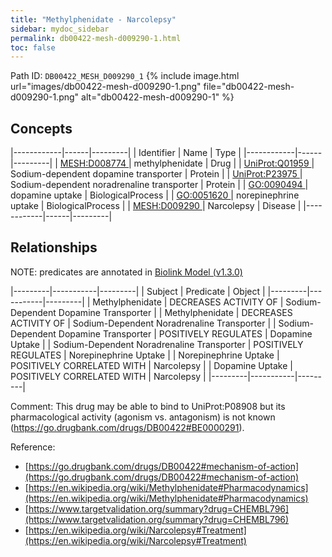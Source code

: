 ```yaml
---
title: "Methylphenidate - Narcolepsy"
sidebar: mydoc_sidebar
permalink: db00422-mesh-d009290-1.html
toc: false 
---
```



Path ID: `DB00422_MESH_D009290_1`
{% include image.html url="images/db00422-mesh-d009290-1.png" file="db00422-mesh-d009290-1.png" alt="db00422-mesh-d009290-1" %}

## Concepts

|------------|------|---------|
| Identifier | Name | Type    |
|------------|------|---------|
| <a href="https://identifiers.org/MESH:D008774">MESH:D008774 </a> | methylphenidate | Drug |
| <a href="https://identifiers.org/UniProt:Q01959">UniProt:Q01959 </a> | Sodium-dependent dopamine transporter | Protein |
| <a href="https://identifiers.org/UniProt:P23975">UniProt:P23975 </a> | Sodium-dependent noradrenaline transporter | Protein |
| <a href="https://identifiers.org/GO:0090494">GO:0090494 </a> | dopamine uptake | BiologicalProcess |
| <a href="https://identifiers.org/GO:0051620">GO:0051620 </a> | norepinephrine uptake | BiologicalProcess |
| <a href="https://identifiers.org/MESH:D009290">MESH:D009290 </a> | Narcolepsy | Disease |
|------------|------|---------|

## Relationships


NOTE: predicates are annotated in <a href="https://github.com/biolink/biolink-model/releases/tag/v1.3.0">Biolink Model (v1.3.0)</a>

|---------|-----------|---------|
| Subject | Predicate | Object  |
|---------|-----------|---------|
| Methylphenidate | DECREASES ACTIVITY OF | Sodium-Dependent Dopamine Transporter |
| Methylphenidate | DECREASES ACTIVITY OF | Sodium-Dependent Noradrenaline Transporter |
| Sodium-Dependent Dopamine Transporter | POSITIVELY REGULATES | Dopamine Uptake |
| Sodium-Dependent Noradrenaline Transporter | POSITIVELY REGULATES | Norepinephrine Uptake |
| Norepinephrine Uptake | POSITIVELY CORRELATED WITH | Narcolepsy |
| Dopamine Uptake | POSITIVELY CORRELATED WITH | Narcolepsy |
|---------|-----------|---------|

Comment: This drug may be able to bind to UniProt:P08908 but its pharmacological activity (agonism vs. antagonism) is not known (https://go.drugbank.com/drugs/DB00422#BE0000291).

Reference: 
  - [https://go.drugbank.com/drugs/DB00422#mechanism-of-action](https://go.drugbank.com/drugs/DB00422#mechanism-of-action)
  - [https://en.wikipedia.org/wiki/Methylphenidate#Pharmacodynamics](https://en.wikipedia.org/wiki/Methylphenidate#Pharmacodynamics)
  - [https://www.targetvalidation.org/summary?drug=CHEMBL796](https://www.targetvalidation.org/summary?drug=CHEMBL796)
  - [https://en.wikipedia.org/wiki/Narcolepsy#Treatment](https://en.wikipedia.org/wiki/Narcolepsy#Treatment)
